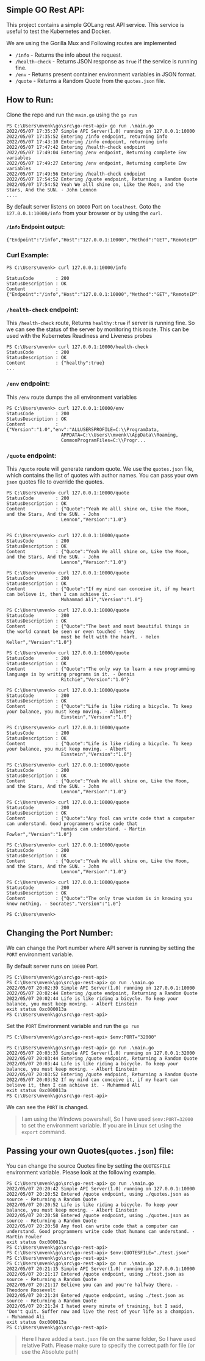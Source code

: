## Simple GO Rest API:

This project contains a simple GOLang rest API service. This service is useful to test the Kubernetes and Docker.

We are using the Gorilla Mux and Following routes are implemented

- `/info` - Returns the info about the request.
- `/health-check` - Returns JSON response as `True` if the service is running fine.
- `/env` - Returns present container environment variables in JSON format.
- `/quote` - Returns a Random Quote from the `quotes.json` file.


## How to Run:

Clone the repo and run the `main.go` using the `go run`

```
PS C:\Users\mvenk\go\src\go-rest-api> go run .\main.go
2022/05/07 17:35:37 Simple API Server(1.0) running on 127.0.0.1:10000
2022/05/07 17:35:52 Entering /info endpoint, returning info
2022/05/07 17:43:10 Entering /info endpoint, returning info
2022/05/07 17:47:42 Entering /health-check endpoint
2022/05/07 17:49:04 Entering /env endpoint, Returning complete Env variables
2022/05/07 17:49:27 Entering /env endpoint, Returning complete Env variables
2022/05/07 17:49:56 Entering /health-check endpoint
2022/05/07 17:54:52 Entering /quote endpoint, Returning a Random Quote
2022/05/07 17:54:52 Yeah We alll shine on, Like the Moon, and the Stars, And the SUN. - John Lennon
....
```

By default server listens on `10000` Port on `localhost`. Goto the `127.0.0.1:10000/info` from your browser or by using the `curl`.

#### `/info` Endpoint output:
```
{"Endpoint":"/info","Host":"127.0.0.1:10000","Method":"GET","RemoteIP":"127.0.0.1:54326","Version":"1.0"}
```

### Curl Example:
```
PS C:\Users\mvenk> curl 127.0.0.1:10000/info

StatusCode        : 200
StatusDescription : OK
Content           : {"Endpoint":"/info","Host":"127.0.0.1:10000","Method":"GET","RemoteIP":"127.0.0.1:54417","Version":"1.0"}
```

### `/health-check` endpoint:
This `/health-check` route, Returns `healthy:true` if server is running fine. So we can see the status of the server by monitoring this route. This can be used with the Kubernetes Readiness and Liveness probes

```
PS C:\Users\mvenk> curl 127.0.0.1:10000/health-check
StatusCode        : 200
StatusDescription : OK
Content           : {"healthy":true}
...
```

### `/env` endpoint:

This `/env` route dumps the all environment variables

```
PS C:\Users\mvenk> curl 127.0.0.1:10000/env
StatusCode        : 200
StatusDescription : OK
Content           : {"Version":"1.0","env":"ALLUSERSPROFILE=C:\\ProgramData,
                    APPDATA=C:\\Users\\mvenk\\AppData\\Roaming,
                    CommonProgramFiles=C:\\Progr...
```

### `/quote` endpoint:

This `/quote` route will generate random quote. We use the `quotes.json` file, which contains the list of quotes with author names. You can pass your own `json` quotes file to override the quotes.

```
PS C:\Users\mvenk> curl 127.0.0.1:10000/quote
StatusCode        : 200
StatusDescription : OK
Content           : {"Quote":"Yeah We alll shine on, Like the Moon, and the Stars, And the SUN. - John
                    Lennon","Version":"1.0"}


PS C:\Users\mvenk> curl 127.0.0.1:10000/quote
StatusCode        : 200
StatusDescription : OK
Content           : {"Quote":"Yeah We alll shine on, Like the Moon, and the Stars, And the SUN. - John
                    Lennon","Version":"1.0"}  

PS C:\Users\mvenk> curl 127.0.0.1:10000/quote
StatusCode        : 200
StatusDescription : OK
Content           : {"Quote":"If my mind can conceive it, if my heart can believe it, then I can achieve it. -
                    Muhammad Ali","Version":"1.0"}

PS C:\Users\mvenk> curl 127.0.0.1:10000/quote
StatusCode        : 200
StatusDescription : OK
Content           : {"Quote":"The best and most beautiful things in the world cannot be seen or even touched - they
                    must be felt with the heart. - Helen Keller","Version":"1.0"}

PS C:\Users\mvenk> curl 127.0.0.1:10000/quote
StatusCode        : 200
StatusDescription : OK
Content           : {"Quote":"The only way to learn a new programming language is by writing programs in it. - Dennis
                    Ritchie","Version":"1.0"}

PS C:\Users\mvenk> curl 127.0.0.1:10000/quote
StatusCode        : 200
StatusDescription : OK
Content           : {"Quote":"Life is like riding a bicycle. To keep your balance, you must keep moving. - Albert
                    Einstein","Version":"1.0"}

PS C:\Users\mvenk> curl 127.0.0.1:10000/quote
StatusCode        : 200
StatusDescription : OK
Content           : {"Quote":"Life is like riding a bicycle. To keep your balance, you must keep moving. - Albert
                    Einstein","Version":"1.0"}

PS C:\Users\mvenk> curl 127.0.0.1:10000/quote
StatusCode        : 200
StatusDescription : OK
Content           : {"Quote":"Yeah We alll shine on, Like the Moon, and the Stars, And the SUN. - John
                    Lennon","Version":"1.0"}

PS C:\Users\mvenk> curl 127.0.0.1:10000/quote
StatusCode        : 200
StatusDescription : OK
Content           : {"Quote":"Any fool can write code that a computer can understand. Good programmers write code that
                    humans can understand. - Martin Fowler","Version":"1.0"}

PS C:\Users\mvenk> curl 127.0.0.1:10000/quote
StatusCode        : 200
StatusDescription : OK
Content           : {"Quote":"Yeah We alll shine on, Like the Moon, and the Stars, And the SUN. - John
                    Lennon","Version":"1.0"}

PS C:\Users\mvenk> curl 127.0.0.1:10000/quote
StatusCode        : 200
StatusDescription : OK
Content           : {"Quote":"The only true wisdom is in knowing you know nothing. - Socrates","Version":"1.0"}

PS C:\Users\mvenk> 

```

## Changing the Port Number:

We can change the Port number where API server is running by setting the `PORT` environment variable.

By default server runs on `10000` Port.

```
PS C:\Users\mvenk\go\src\go-rest-api> 
PS C:\Users\mvenk\go\src\go-rest-api> go run .\main.go
2022/05/07 20:02:39 Simple API Server(1.0) running on 127.0.0.1:10000
2022/05/07 20:02:44 Entering /quote endpoint, Returning a Random Quote
2022/05/07 20:02:44 Life is like riding a bicycle. To keep your balance, you must keep moving. - Albert Einstein
exit status 0xc000013a
PS C:\Users\mvenk\go\src\go-rest-api> 
```

Set the `PORT` Environment variable and run the `go run` 

```
PS C:\Users\mvenk\go\src\go-rest-api> $env:PORT="32000"

PS C:\Users\mvenk\go\src\go-rest-api> go run .\main.go 
2022/05/07 20:03:33 Simple API Server(1.0) running on 127.0.0.1:32000
2022/05/07 20:03:44 Entering /quote endpoint, Returning a Random Quote
2022/05/07 20:03:44 Life is like riding a bicycle. To keep your balance, you must keep moving. - Albert Einstein
2022/05/07 20:03:52 Entering /quote endpoint, Returning a Random Quote
2022/05/07 20:03:52 If my mind can conceive it, if my heart can believe it, then I can achieve it. - Muhammad Ali
exit status 0xc000013a
PS C:\Users\mvenk\go\src\go-rest-api> 
```

We can see the `PORT` is changed.

> I am using the Windows powershell, So I have used `$env:PORT=32000` to set the environment variable. If you are in Linux set using the `export` command.


## Passing your own Quotes(`quotes.json`) file:

You can change the source Quotes fine by setting the `QUOTESFILE` environment variable. Please look at the following example.

```
PS C:\Users\mvenk\go\src\go-rest-api> go run .\main.go
2022/05/07 20:20:42 Simple API Server(1.0) running on 127.0.0.1:10000
2022/05/07 20:20:52 Entered /quote endpoint, using ./quotes.json as source - Returning a Random Quote
2022/05/07 20:20:52 Life is like riding a bicycle. To keep your balance, you must keep moving. - Albert Einstein
2022/05/07 20:20:58 Entered /quote endpoint, using ./quotes.json as source - Returning a Random Quote
2022/05/07 20:20:58 Any fool can write code that a computer can understand. Good programmers write code that humans can understand. - Martin Fowler
exit status 0xc000013a
PS C:\Users\mvenk\go\src\go-rest-api> 
PS C:\Users\mvenk\go\src\go-rest-api> $env:QUOTESFILE="./test.json"  
PS C:\Users\mvenk\go\src\go-rest-api> 
PS C:\Users\mvenk\go\src\go-rest-api> go run .\main.go
2022/05/07 20:21:15 Simple API Server(1.0) running on 127.0.0.1:10000
2022/05/07 20:21:17 Entered /quote endpoint, using ./test.json as source - Returning a Random Quote
2022/05/07 20:21:17 Believe you can and you're halfway there. - Theodore Roosevelt
2022/05/07 20:21:24 Entered /quote endpoint, using ./test.json as source - Returning a Random Quote
2022/05/07 20:21:24 I hated every minute of training, but I said, 'Don't quit. Suffer now and live the rest of your life as a champion. - Muhammad Ali
exit status 0xc000013a
PS C:\Users\mvenk\go\src\go-rest-api> 
```

> Here I have added a `test.json` file on the same folder, So I have used relative Path. Please make sure to specify the correct path for file (or use the Absolute path)
